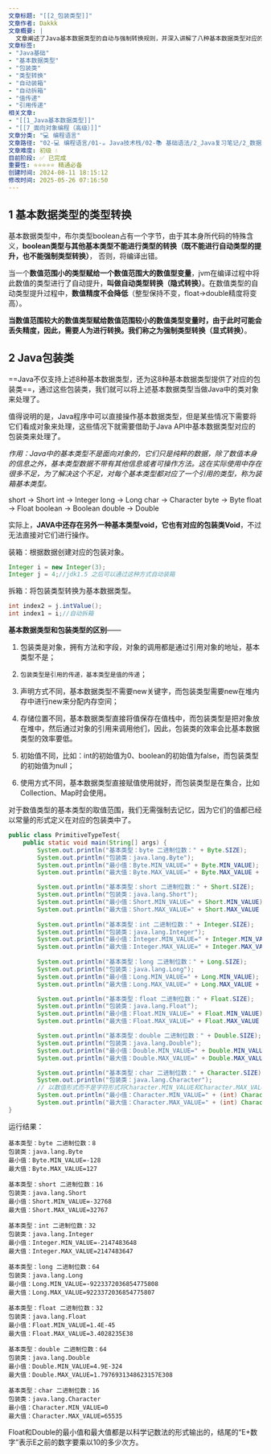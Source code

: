 ```yaml
---
文章标题: "[[2_包装类型]]" 
文章作者: Dakkk
文章概要: |
  文章阐述了Java基本数据类型的自动与强制转换规则，并深入讲解了八种基本数据类型对应的包装类。内容涵盖包装类的作用、自动装箱与拆箱，以及基本类型与包装类型在对象特性、内存存储、初始值等方面的六大核心区别，最后展示了通过包装类获取数值范围。
文章标签:
- "Java基础"
- "基本数据类型"
- "包装类"
- "类型转换"
- "自动装箱"
- "自动拆箱"
- "值传递"
- "引用传递"
相关文章:
- "[[1_Java基本数据类型]]"
- "[[7_面向对象编程（高级）]]"
文章分类: "💻 编程语言"
文章路径: "02-💻 编程语言/01-☕ Java技术栈/02-📚 基础语法/2_Java复习笔记/2_数据类型、关键字/2_包装类型.md"
文章难度: 初级 💧
目前阶段: ✅ 已完成
重要性: ⭐⭐⭐⭐⭐ 精通必备
创建时间: 2024-08-11 18:15:12
修改时间: 2025-05-26 07:16:50
---
```


## 1 基本数据类型的类型转换

基本数据类型中，布尔类型boolean占有一个字节，由于其本身所代码的特殊含义，**boolean类型与其他基本类型不能进行类型的转换（既不能进行自动类型的提升，也不能强制类型转换）**， 否则，将编译出错。

当一个**数值范围小的类型赋给一个数值范围大的数值型变量**，jvm在编译过程中将此数值的类型进行了自动提升，**叫做自动类型转换（隐式转换）**。在数值类型的自动类型提升过程中，**数值精度不会降低**（整型保持不变，float->double精度将变高）。

**当数值范围较大的数值类型赋给数值范围较小的数值类型变量时，由于此时可能会丢失精度，因此，需要人为进行转换。我们称之为强制类型转换（显式转换）**。

## 2 Java包装类

==Java不仅支持上述8种基本数据类型，还为这8种基本数据类型提供了对应的包装类==，通过这些包装类，我们就可以将上述基本数据类型当做Java中的类对象来处理了。

值得说明的是，Java程序中可以直接操作基本数据类型，但是某些情况下需要将它们看成对象来处理，这些情况下就需要借助于Java API中基本数据类型对应的包装类来处理了。

_作用：Java中的基本类型不是面向对象的，它们只是纯粹的数据，除了数值本身的信息之外，基本类型数据不带有其他信息或者可操作方法。这在实际使用中存在很多不足，为了解决这个不足，对每个基本类型都对应了一个引用的类型，称为装箱基本类型。_

  
short → Short
int → Integer
long → Long
char → Character
byte → Byte
float → Float
boolean → Boolean
double → Double

实际上，**JAVA中还存在另外一种基本类型void，它也有对应的包装类Void**，不过无法直接对它们进行操作。

装箱：根据数据创建对应的包装对象。

```java
Integer i = new Integer(3);
Integer j = 4;//jdk1.5 之后可以通过这种方式自动装箱
```

拆箱：将包装类型转换为基本数据类型。

```java
int index2 = j.intValue();
int index1 = i;//自动拆箱
```

**基本数据类型和包装类型的区别**——

1. 包装类是对象，拥有方法和字段，对象的调用都是通过引用对象的地址，基本类型不是；

2. `包装类型是引用的传递，基本类型是值的传递`；

3. 声明方式不同，基本数据类型不需要new关键字，而包装类型需要new在堆内存中进行new来分配内存空间；

4. 存储位置不同，基本数据类型直接将值保存在值栈中，而包装类型是把对象放在堆中，然后通过对象的引用来调用他们，因此，包装类的效率会比基本数据类型的效率要低。

5. 初始值不同，比如：int的初始值为0、boolean的初始值为false，而包装类型的初始值为null；

6. 使用方式不同，基本数据类型直接赋值使用就好，而包装类型是在集合，比如Collection、Map时会使用。

  
对于数值类型的基本类型的取值范围，我们无需强制去记忆，因为它们的值都已经以常量的形式定义在对应的包装类中了。

```java
public class PrimitiveTypeTest{
    public static void main(String[] args) {
        System.out.println("基本类型：byte 二进制位数：" + Byte.SIZE);
        System.out.println("包装类：java.lang.Byte");
        System.out.println("最小值：Byte.MIN_VALUE=" + Byte.MIN_VALUE);
        System.out.println("最大值：Byte.MAX_VALUE=" + Byte.MAX_VALUE + "\n");

        System.out.println("基本类型：short 二进制位数：" + Short.SIZE);
        System.out.println("包装类：java.lang.Short");
        System.out.println("最小值：Short.MIN_VALUE=" + Short.MIN_VALUE);
        System.out.println("最大值：Short.MAX_VALUE=" + Short.MAX_VALUE + "\n");
 
        System.out.println("基本类型：int 二进制位数：" + Integer.SIZE);
        System.out.println("包装类：java.lang.Integer");
        System.out.println("最小值：Integer.MIN_VALUE=" + Integer.MIN_VALUE);
        System.out.println("最大值：Integer.MAX_VALUE=" + Integer.MAX_VALUE + "\n");
    
        System.out.println("基本类型：long 二进制位数：" + Long.SIZE);
        System.out.println("包装类：java.lang.Long");
        System.out.println("最小值：Long.MIN_VALUE=" + Long.MIN_VALUE);
        System.out.println("最大值：Long.MAX_VALUE=" + Long.MAX_VALUE + "\n");

        System.out.println("基本类型：float 二进制位数：" + Float.SIZE);
        System.out.println("包装类：java.lang.Float");
        System.out.println("最小值：Float.MIN_VALUE=" + Float.MIN_VALUE);
        System.out.println("最大值：Float.MAX_VALUE=" + Float.MAX_VALUE + "\n");

        System.out.println("基本类型：double 二进制位数：" + Double.SIZE);
        System.out.println("包装类：java.lang.Double");
        System.out.println("最小值：Double.MIN_VALUE=" + Double.MIN_VALUE);
        System.out.println("最大值：Double.MAX_VALUE=" + Double.MAX_VALUE + "\n");

        System.out.println("基本类型：char 二进制位数：" + Character.SIZE);
        System.out.println("包装类：java.lang.Character");
        // 以数值形式而不是字符形式将Character.MIN_VALUE和Character.MAX_VALUE输出到控制台
        System.out.println("最小值：Character.MIN_VALUE=" + (int) Character.MIN_VALUE);
        System.out.println("最大值：Character.MAX_VALUE=" + (int) Character.MAX_VALUE);
}
```

运行结果：

```text
基本类型：byte 二进制位数：8
包装类：java.lang.Byte
最小值：Byte.MIN_VALUE=-128
最大值：Byte.MAX_VALUE=127

基本类型：short 二进制位数：16
包装类：java.lang.Short
最小值：Short.MIN_VALUE=-32768
最大值：Short.MAX_VALUE=32767

基本类型：int 二进制位数：32
包装类：java.lang.Integer
最小值：Integer.MIN_VALUE=-2147483648
最大值：Integer.MAX_VALUE=2147483647

基本类型：long 二进制位数：64
包装类：java.lang.Long
最小值：Long.MIN_VALUE=-9223372036854775808
最大值：Long.MAX_VALUE=9223372036854775807

基本类型：float 二进制位数：32
包装类：java.lang.Float
最小值：Float.MIN_VALUE=1.4E-45
最大值：Float.MAX_VALUE=3.4028235E38

基本类型：double 二进制位数：64
包装类：java.lang.Double
最小值：Double.MIN_VALUE=4.9E-324
最大值：Double.MAX_VALUE=1.7976931348623157E308

基本类型：char 二进制位数：16
包装类：java.lang.Character
最小值：Character.MIN_VALUE=0
最大值：Character.MAX_VALUE=65535
```

Float和Double的最小值和最大值都是以科学记数法的形式输出的，结尾的“E+数字”表示E之前的数字要乘以10的多少次方。